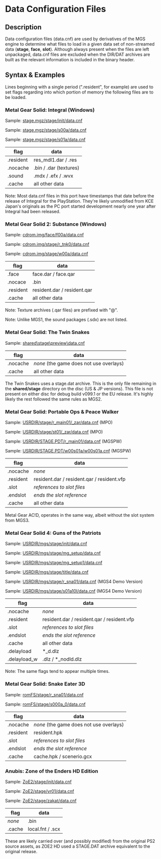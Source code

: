 # Data Configuration Files

## Description
Data configuration files (data.cnf) are used by derivatives of the MGS engine to determine what files to load in a given data set of non-streamed data (__stage__, __face__, __slot__). Although always present when the files are left unpackaged, data.cnf files are excluded when the DIR/DAT archives are built as the relevant information is included in the binary header.

## Syntax & Examples
Lines beginning with a single period (".resident", for example) are used to set flags regarding into which portion of memory the following files are to be loaded.

### Metal Gear Solid: Integral (Windows)
Sample: [stage.mgz/stage/init/data.cnf](sample/mgs_pc/init.cnf)

Sample: [stage.mgz/stage/s00a/data.cnf](sample/mgs_pc/s00a.cnf)

Sample: [stage.mgz/stage/s01a/data.cnf](sample/mgs_pc/s01a.cnf)

| flag | data |
| ----- | ----- |
| .resident | res_mdl1.dar / .res |
| .nocache | .bin / .dar (textures) |
| .sound | .mdx / .efx / .wvx |
| .cache | all other data |

Note: Most data.cnf files in this port have timestamps that date before the release of Integral for the PlayStation. They're likely unmodified from KCE Japan's originals as the PC port started development nearly one year after Integral had been released.

### Metal Gear Solid 2: Substance (Windows)
Sample: [cdrom.img/face/f00a/data.cnf](sample/mgs2_pc/f00a.cnf)

Sample: [cdrom.img/stage/r_tnk0/data.cnf](sample/mgs2_pc/r_tnk0.cnf)

Sample: [cdrom.img/stage/w00a/data.cnf](sample/mgs2_pc/w00a.cnf)

| flag | data |
| ----- | ----- |
| .face | face.dar / face.qar |
| .nocace | .bin |
| .resident | resident.dar / resident.qar |
| .cache | all other data |

Note: Texture archives (.qar files) are prefixed with "@".

Note: Unlike MGS1, the sound packages (.sdx) are not listed.

### Metal Gear Solid: The Twin Snakes
Sample: [shared\stage\preview\data.cnf](sample/mgstts/preview.cnf)

| flag | data |
| ----- | ----- |
| .nocache | _none_ (the game does not use overlays) |
| .cache | all other data |

The Twin Snakes uses a stage.dat archive. This is the only file remaining in the __shared/stage__ directory on the disc (US & JP versions). This file is not present on either disc for debug build v099.1 or the EU release. It's highly likely the rest followed the same rules as MGS2.

### Metal Gear Solid: Portable Ops & Peace Walker
Sample: [USRDIR/stage/r_main01/_zar/data.cnf](sample/mpo/r_main01.cnf) (MPO)

Sample: [USRDIR/stage/st01/_zar/data.cnf](sample/mpo/st01.cnf) (MPO)

Sample: [USRDIR/STAGE.PDT/r_main01/data.cnf](sample/mgspw/r_main01.cnf) (MGSPW)

Sample: [USRDIR/STAGE.PDT/w00s01a/w00s01a.cnf](sample/mgspw/w00s01a.cnf) (MGSPW)

| flag | data |
| ----- | ----- |
| .nocache | _none_ |
| .resident | resident.dar / resident.qar / resident.vfp |
| .slot | _references to slot files_ |
| .endslot | _ends the slot reference_ |
| .cache | all other data |

Metal Gear AC!D, operates in the same way, albeit without the slot system from MGS3.

### Metal Gear Solid 4: Guns of the Patriots
Sample: [USRDIR/mgs/stage/init/data.cnf](sample/mgs4/init.cnf)

Sample: [USRDIR/mgs/stage/mg_setup/data.cnf](sample/mgs4/mg_setup.cnf)

Sample: [USRDIR/mgs/stage/mg_setup1/data.cnf](sample/mgs4/mg_setup1.cnf)

Sample: [USRDIR/mgs/stage/title/data.cnf](sample/mgs4/title.cnf)

Sample: [USRDIR/mgs/stage/r_sna01/data.cnf](sample/mgs4/r_sna01.cnf) (MGS4 Demo Version)

Sample: [USRDIR/mgs/stage/s01a10l/data.cnf](sample/mgs4/s01a10l.cnf) (MGS4 Demo Version)

| flag | data |
| ----- | ----- |
| .nocache | _none_ |
| .resident | resident.dar / resident.qar / resident.vfp |
| .slot | _references to slot files_ |
| .endslot | _ends the slot reference_ |
| .cache | all other data |
| .delayload | *_d.dlz |
| .delayload_w | .dlz  / *_nodld.dlz |

Note: The same flags tend to appear multiple times.

### Metal Gear Solid: Snake Eater 3D
Sample: [romFS/stage/r_sna01/data.cnf](sample/mgs3d/r_sna01/data.cnf)

Sample: [romFS/stage/s000a_0/data.cnf](sample/mgs3d/s000a_0/data.cnf)

| flag | data |
| ----- | ----- |
| .nocache | _none_ (the game does not use overlays) |
| .resident | resident.hpk|
| .slot | _references to slot files_ |
| .endslot | _ends the slot reference_ |
| .cache | cache.hpk / scenerio.gcx |

### Anubis: Zone of the Enders HD Edition

Sample: [ZoE2/stage/init/data.cnf](sample/zoe2hd/init/data.cnf)

Sample: [ZoE2/stage/vr01/data.cnf](sample/zoe2hd/vr01/data.cnf)

Sample: [ZoE2/stage/zakat/data.cnf](sample/zoe2hd/zakat/data.cnf)

| flag | data |
| ----- | ----- |
| _none_ | .bin |
| .cache | local.fnt / .scx |

These are likely carried over (and possibly modified) from the original PS2 source assets, as ZOE2 HD used a STAGE.DAT archive equivalent to the original release.